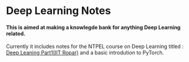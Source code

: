 # Deep Learning Notes

#### This is aimed at making a knowlegde bank for anything **Deep Learning** related.

Currently it includes notes for the NTPEL course on Deep Learning titled : [Deep Leaning Part1(IIT Ropar)](https://nptel.ac.in/courses/106106184) and a basic introdution to PyTorch.
